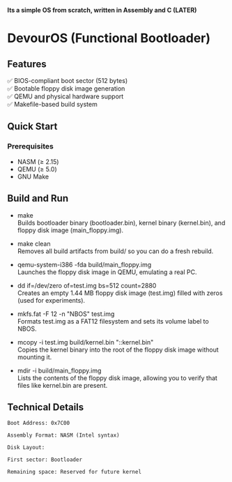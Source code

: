 **Its a simple OS from scratch, written in Assembly and C (LATER)**

# DevourOS (Functional Bootloader)

## Features

✅ BIOS-compliant boot sector (512 bytes)  
✅ Bootable floppy disk image generation  
✅ QEMU and physical hardware support  
✅ Makefile-based build system

## Quick Start

### Prerequisites

- NASM (≥ 2.15)
- QEMU (≥ 5.0)
- GNU Make

## Build and Run

- make  
  Builds bootloader binary (bootloader.bin), kernel binary (kernel.bin), and floppy disk image (main_floppy.img).

- make clean  
  Removes all build artifacts from build/ so you can do a fresh rebuild.

- qemu-system-i386 -fda build/main_floppy.img  
  Launches the floppy disk image in QEMU, emulating a real PC.

- dd if=/dev/zero of=test.img bs=512 count=2880  
  Creates an empty 1.44 MB floppy disk image (test.img) filled with zeros (used for experiments).

- mkfs.fat -F 12 -n "NBOS" test.img  
  Formats test.img as a FAT12 filesystem and sets its volume label to NBOS.

- mcopy -i test.img build/kernel.bin "::kernel.bin"  
  Copies the kernel binary into the root of the floppy disk image without mounting it.

- mdir -i build/main_floppy.img  
  Lists the contents of the floppy disk image, allowing you to verify that files like kernel.bin are present.

## Technical Details

    Boot Address: 0x7C00

    Assembly Format: NASM (Intel syntax)

    Disk Layout:

    First sector: Bootloader

    Remaining space: Reserved for future kernel
